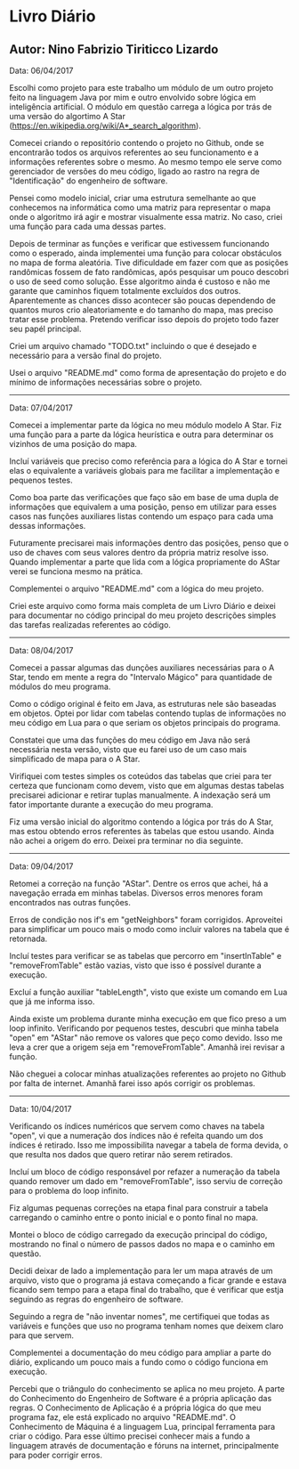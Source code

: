 # Livro Diário
## Autor: Nino Fabrizio Tiriticco Lizardo



Data: 06/04/2017

Escolhi como projeto para este trabalho um módulo de um outro projeto feito na linguagem Java por mim e outro envolvido sobre lógica em inteligência artificial. O módulo em questão carrega a lógica por trás de uma versão do algortimo A Star (https://en.wikipedia.org/wiki/A*_search_algorithm).

Comecei criando o repositório contendo o projeto no Github, onde se encontrarão todos os arquivos referentes ao seu funcionamento e a informações referentes sobre o mesmo. Ao mesmo tempo ele serve como gerenciador de versões do meu código, ligado ao rastro na regra de "Identificação" do engenheiro de software.

Pensei como modelo inicial, criar uma estrutura semelhante ao que conhecemos na informática como uma matriz para representar o mapa onde o algoritmo irá agir e mostrar visualmente essa matriz. No caso, criei uma função para cada uma dessas partes.

Depois de terminar as funções e verificar que estivessem funcionando como o esperado, ainda implementei uma função para colocar obstáculos no mapa de forma aleatória. Tive dificuldade em fazer com que as posições randômicas fossem de fato randômicas, após pesquisar um pouco descobri o uso de seed como solução. Esse algoritmo ainda é custoso e não me garante que caminhos fiquem totalmente excluídos dos outros. Aparentemente as chances disso acontecer são poucas dependendo de quantos muros crio aleatoriamente e do tamanho do mapa, mas preciso tratar esse problema. Pretendo verificar isso depois do projeto todo fazer seu papél principal.

Criei um arquivo chamado "TODO.txt" incluindo o que é desejado e necessário para a versão final do projeto.

Usei o arquivo "README.md" como forma de apresentação do projeto e do mínimo de informações necessárias sobre o projeto.

-----------------------------------------

Data: 07/04/2017

Comecei a implementar parte da lógica no meu módulo modelo A Star. Fiz uma função para a parte da lógica heurística e outra para determinar os vizinhos de uma posição do mapa.

Incluí variáveis que preciso como referência para a lógica do A Star e tornei elas o equivalente a variáveis globais para me facilitar a implementação e pequenos testes.

Como boa parte das verificações que faço são em base de uma dupla de informações que equivalem a uma posição, penso em utilizar para esses casos nas funções auxiliares listas contendo um espaço para cada uma dessas informações.

Futuramente precisarei mais informações dentro das posições, penso que o uso de chaves com seus valores dentro da própria matriz resolve isso. Quando implementar a parte que lida com a lógica propriamente do AStar verei se funciona mesmo na prática.

Complementei o arquivo "README.md" com a lógica do meu projeto.

Criei este arquivo como forma mais completa de um Livro Diário e deixei para documentar no código principal do meu projeto descrições simples das tarefas realizadas referentes ao código.

-----------------------------------------

Data: 08/04/2017

Comecei a passar algumas das dunções auxiliares necessárias para o A Star, tendo em mente a regra do "Intervalo Mágico" para quantidade de módulos do meu programa.

Como o código original é feito em Java, as estruturas nele são baseadas em objetos. Optei por lidar com tabelas contendo tuplas de informações no meu código em Lua para o que seriam os objetos principais do programa.

Constatei que uma das funções do meu código em Java não será necessária nesta versão, visto que eu farei uso de um caso mais simplificado de mapa para o A Star.

Virifiquei com testes simples os coteúdos das tabelas que criei para ter certeza que funcionam como devem, visto que em algumas destas tabelas precisarei adicionar e retirar tuplas manualmente. A indexação será um fator importante durante a execução do meu programa.

Fiz uma versão inicial do algoritmo contendo a lógica por trás do A Star, mas estou obtendo erros referentes às tabelas que estou usando. Ainda não achei a origem do erro. Deixei pra terminar no dia seguinte.

-----------------------------------------

Data: 09/04/2017

Retomei a correção na função "AStar". Dentre os erros que achei, há a navegação errada em minhas tabelas. Diversos erros menores foram encontrados nas outras funções.

Erros de condição nos if's em "getNeighbors" foram corrigidos. Aproveitei para simplificar um pouco mais o modo como incluir valores na tabela que é retornada.

Incluí testes para verificar se as tabelas que percorro em "insertInTable" e "removeFromTable" estão vazias, visto que isso é possível durante a execução.

Excluí a função auxiliar "tableLength", visto que existe um comando em Lua que já me informa isso.

Ainda existe um problema durante minha execução em que fico preso a um loop infinito. Verificando por pequenos testes, descubri que minha tabela "open" em "AStar" não remove os valores que peço como devido. Isso me leva a crer que a origem seja em "removeFromTable". Amanhã irei revisar a função.

Não cheguei a colocar minhas atualizações referentes ao projeto no Github por falta de internet. Amanhã farei isso após corrigir os problemas.

-----------------------------------------

Data: 10/04/2017

Verificando os índices numéricos que servem como chaves na tabela "open", vi que a numeração dos índices não é refeita quando um dos índices é retirado. Isso me impossibilita navegar a tabela de forma devida, o que resulta nos dados que quero retirar não serem retirados.

Incluí um bloco de código responsável por refazer a numeração da tabela quando remover um dado em "removeFromTable", isso serviu de correção para o problema do loop infinito.

Fiz algumas pequenas correções na etapa final para construir a tabela carregando o caminho entre o ponto inicial e o ponto final no mapa.

Montei o bloco de código carregado da execução principal do código, mostrando no final o número de passos dados no mapa e o caminho em questão.

Decidi deixar de lado a implementação para ler um mapa através de um arquivo, visto que o programa já estava começando a ficar grande e estava ficando sem tempo para a etapa final do trabalho, que é verificar que estja seguindo as regras do engenheiro de software.

Seguindo a regra de "não inventar nomes", me certifiquei que todas as variáveis e funções que uso no programa tenham nomes que deixem claro para que servem.

Complementei a documentação do meu código para ampliar a parte do diário, explicando um pouco mais a fundo como o código funciona em execução.

Percebi que o triângulo do conhecimento se aplica no meu projeto. A parte do Conhecimento do Engenheiro de Software é a própria aplicação das regras. O Conhecimento de Aplicação é a própria lógica do que meu programa faz, ele está explicado no arquivo "README.md". O Conhecimento de Máquina é a linguagem Lua, principal ferramenta para criar o código. Para esse último precisei conhecer mais a fundo a linguagem através de documentação e fóruns na internet, principalmente para poder corrigir erros.
